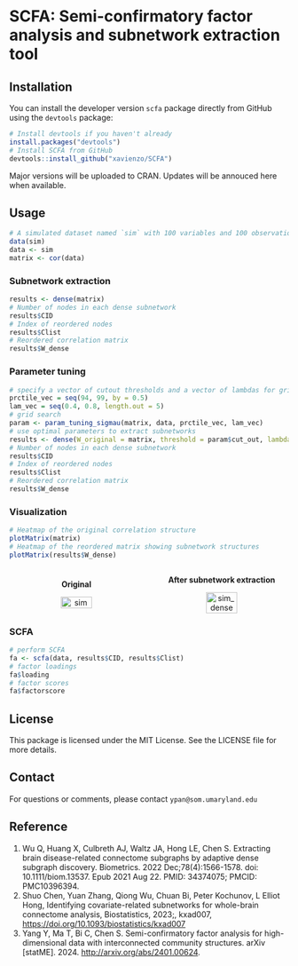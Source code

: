 # SCFA: Semi-confirmatory factor analysis and subnetwork extraction tool

## Installation
You can install the developer version `scfa` package directly from GitHub using the `devtools` package:

```r
# Install devtools if you haven't already
install.packages("devtools")
# Install SCFA from GitHub
devtools::install_github("xavienzo/SCFA")
```

Major versions will be uploaded to CRAN. Updates will be annouced here when available.

## Usage

```r
# A simulated dataset named `sim` with 100 variables and 100 observations
data(sim)
data <- sim
matrix <- cor(data)
```

### Subnetwork extraction
```r
results <- dense(matrix)
# Number of nodes in each dense subnetwork
results$CID
# Index of reordered nodes
results$Clist
# Reordered correlation matrix
results$W_dense
```
### Parameter tuning
```r
# specify a vector of cutout thresholds and a vector of lambdas for grid search
prctile_vec = seq(94, 99, by = 0.5)
lam_vec = seq(0.4, 0.8, length.out = 5)
# grid search
param <- param_tuning_sigmau(matrix, data, prctile_vec, lam_vec)
# use optimal parameters to extract subnetworks
results <- dense(W_original = matrix, threshold = param$cut_out, lambda = param$lambda_out)
# Number of nodes in each dense subnetwork
results$CID
# Index of reordered nodes
results$Clist
# Reordered correlation matrix
results$W_dense
```

### Visualization
```r
# Heatmap of the original correlation structure
plotMatrix(matrix)
# Heatmap of the reordered matrix showing subnetwork structures
plotMatrix(results$W_dense)
```
<div style="display: flex; justify-content: space-between; align-items: center;">
  <div style="text-align: center; width: 48%;">
    <p><strong>Original</strong></p>
    <img src="https://github.com/user-attachments/assets/5da11b49-108e-4965-993d-75f83688281a" alt="sim" style="width: 48%;"/>
  </div>
  <div style="text-align: center; width: 48%;">
    <p><strong>After subnetwork extraction</strong></p>
    <img src="https://github.com/user-attachments/assets/7f8a0133-ba30-4ea5-9cba-03ad104cec84" alt="sim_dense" style="width: 48%;"/>
  </div>
</div>

### SCFA
```r
# perform SCFA
fa <- scfa(data, results$CID, results$Clist)
# factor loadings
fa$loading
# factor scores
fa$factorscore
```

## License
This package is licensed under the MIT License. See the LICENSE file for more details.

## Contact
For questions or comments, please contact `ypan@som.umaryland.edu`

## Reference

1. Wu Q, Huang X, Culbreth AJ, Waltz JA, Hong LE, Chen S. Extracting brain disease-related connectome subgraphs by adaptive dense subgraph discovery. Biometrics. 2022 Dec;78(4):1566-1578. doi: 10.1111/biom.13537. Epub 2021 Aug 22. PMID: 34374075; PMCID: PMC10396394.
2. Shuo Chen, Yuan Zhang, Qiong Wu, Chuan Bi, Peter Kochunov, L Elliot Hong, Identifying covariate-related subnetworks for whole-brain connectome analysis, Biostatistics, 2023;, kxad007, https://doi.org/10.1093/biostatistics/kxad007
3. Yang Y, Ma T, Bi C, Chen S. Semi-confirmatory factor analysis for high-dimensional data with interconnected community structures. arXiv [statME]. 2024. http://arxiv.org/abs/2401.00624.
